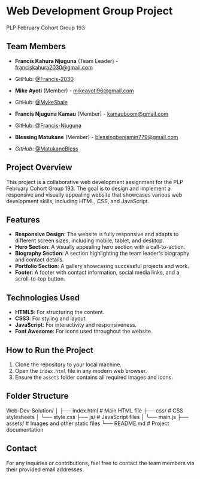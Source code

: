 # Web Development Group Project
PLP February Cohort Group 193

## Team Members
- **Francis Kahura Njuguna** (Team Leader) - franciskahura2030@gmail.com
- GitHub: [@Francis-2030](https://github.com/Francis-2030)

- **Mike Ayoti** (Member) - mikeayoti96@gmail.com
- GitHub: [@MykeShale](https://github.com/MykeShale)

- **Francis Njuguna Kamau** (Member) - kamauboom@gmail.com
- GitHub: [@Francis-Njuguna](https://github.com/Francis-Njuguna)

- **Blessing Matukane** (Member) - blessingbenjamin779@gmail.com
- *GitHub*: [@MatukaneBless](https://github.com/MatukaneBless)

## Project Overview
This project is a collaborative web development assignment for the PLP February Cohort Group 193. The goal is to design and implement a responsive and visually appealing website that showcases various web development skills, including HTML, CSS, and JavaScript.

## Features
- **Responsive Design**: The website is fully responsive and adapts to different screen sizes, including mobile, tablet, and desktop.
- **Hero Section**: A visually appealing hero section with a call-to-action.
- **Biography Section**: A section highlighting the team leader's biography and contact details.
- **Portfolio Section**: A gallery showcasing successful projects and work.
- **Footer**: A footer with contact information, social media links, and a scroll-to-top button.

## Technologies Used
- **HTML5**: For structuring the content.
- **CSS3**: For styling and layout.
- **JavaScript**: For interactivity and responsiveness.
- **Font Awesome**: For icons used throughout the website.

## How to Run the Project
1. Clone the repository to your local machine.
2. Open the `index.html` file in any modern web browser.
3. Ensure the `assets` folder contains all required images and icons.

## Folder Structure
Web-Dev-Solution/ │ 
├── index.html          # Main HTML file
├── css/                # CSS stylesheets
│   └── style.css
├── js/                 # JavaScript files
│   └── main.js
├── assets/             # Images and other static files
└── README.md           # Project documentation

## Contact
For any inquiries or contributions, feel free to contact the team members via their provided email addresses.